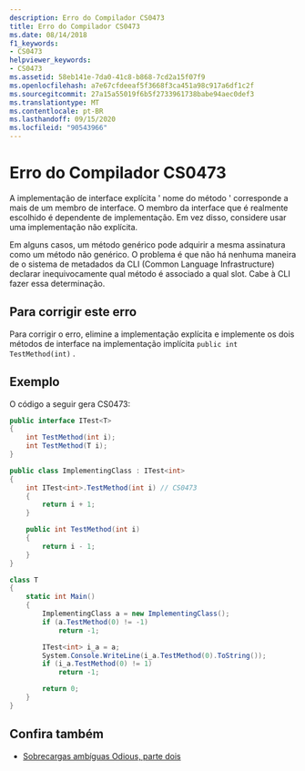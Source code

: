 ```yaml
---
description: Erro do Compilador CS0473
title: Erro do Compilador CS0473
ms.date: 08/14/2018
f1_keywords:
- CS0473
helpviewer_keywords:
- CS0473
ms.assetid: 58eb141e-7da0-41c8-b868-7cd2a15f07f9
ms.openlocfilehash: a7e67cfdeeaf5f3668f3ca451a98c917a6df1c2f
ms.sourcegitcommit: 27a15a55019f6b5f2733961738babe94aec0def3
ms.translationtype: MT
ms.contentlocale: pt-BR
ms.lasthandoff: 09/15/2020
ms.locfileid: "90543966"
---
```

# <a name="compiler-error-cs0473"></a>Erro do Compilador CS0473

A implementação de interface explícita ' nome do método ' corresponde a mais de um membro de interface. O membro da interface que é realmente escolhido é dependente de implementação. Em vez disso, considere usar uma implementação não explícita.

Em alguns casos, um método genérico pode adquirir a mesma assinatura como um método não genérico. O problema é que não há nenhuma maneira de o sistema de metadados da CLI (Common Language Infrastructure) declarar inequivocamente qual método é associado a qual slot. Cabe à CLI fazer essa determinação.

## <a name="to-correct-this-error"></a>Para corrigir este erro

Para corrigir o erro, elimine a implementação explícita e implemente os dois métodos de interface na implementação implícita `public int TestMethod(int)` .

## <a name="example"></a>Exemplo

O código a seguir gera CS0473:

```csharp
public interface ITest<T>
{
    int TestMethod(int i);
    int TestMethod(T i);
}

public class ImplementingClass : ITest<int>
{
    int ITest<int>.TestMethod(int i) // CS0473
    {
        return i + 1;
    }

    public int TestMethod(int i)
    {
        return i - 1;
    }
}

class T
{
    static int Main()
    {
        ImplementingClass a = new ImplementingClass();
        if (a.TestMethod(0) != -1)
            return -1;

        ITest<int> i_a = a;
        System.Console.WriteLine(i_a.TestMethod(0).ToString());
        if (i_a.TestMethod(0) != 1)
            return -1;

        return 0;
    }
}
```

## <a name="see-also"></a>Confira também

- [Sobrecargas ambíguas Odious, parte dois](/archive/blogs/ericlippert/odious-ambiguous-overloads-part-two)

